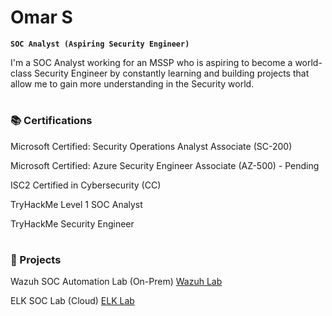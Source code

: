 # Omar S

**`SOC Analyst (Aspiring Security Engineer)`**

I'm a SOC Analyst working for an MSSP who is aspiring to become a world-class Security Engineer by constantly learning and building projects that allow me to gain more understanding in the Security world.

#

### 📚 Certifications

Microsoft Certified: Security Operations Analyst Associate (SC-200)

Microsoft Certified: Azure Security Engineer Associate (AZ-500) - Pending

ISC2 Certified in Cybersecurity (CC)

TryHackMe Level 1 SOC Analyst

TryHackMe Security Engineer

#

### 🧰 Projects

Wazuh SOC Automation Lab (On-Prem) [Wazuh Lab](https://pleasehavepatienceimnew.github.io/wazuh.html)

ELK SOC Lab (Cloud) [ELK Lab](https://pleasehavepatienceimnew.github.io/ELK%20Lab.html)